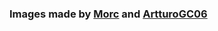 ### Images made by [Morc](https://github.com/themorc) and [ArtturoGC06](https://github.com/ArtturoGC06)
